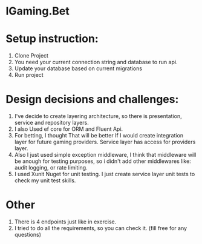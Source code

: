# IGaming.Bet

# Setup instruction:
  1) Clone Project
  2) You need your current connection string and database to run api.
  3) Update your database based on current migrations
  4) Run project

# Design decisions and challenges:
  1) I've decide to create layering architecture, so there is presentation, service and repository layers.
  2) I also Used ef core for ORM and Fluent Api.
  3) For betting, I thought That will be better If I would create integration layer for future gaming providers. Service layer has access for providers layer.
  4) Also I just used simple exception middleware, I think that middleware will be anough for testing purposes, so i didn't add other middlewares like: audit logging, or rate limiting.
  5) I used Xunit Nuget for unit testing. I just create service layer unit tests to check my unit test skills.
  
# Other
  1) There is 4 endpoints just like in exercise.
  2) I tried to do all the requirements, so you can check it. (fill free for any questions)
  
 
